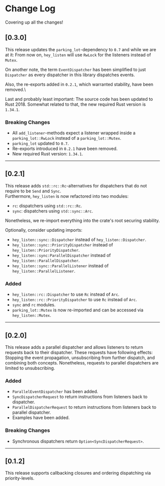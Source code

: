 # Change Log

Covering up all the changes!

## [0.3.0]

This release updates the `parking_lot`-dependency to `0.7` and while we are at
it: From now on, `hey_listen` will use `RwLock` for the listeners instead of
`Mutex`.

On another note, the term `EventDispatcher` has been simplified
to just `Dispatcher` as every dispatcher in this library dispatches events.

Also, the re-exports added in `0.2.1`, which warranted stability,
have been removed.\

Last and probably least important: The source code has been updated to
Rust 2018. Somewhat related to that, the new required Rust version is `1.34.1`.

### Breaking Changes

- All `add_listener`-methods expect a listener wrapped inside a
`parking_lot::RwLock` instead of a `parking_lot::Mutex`.
- `parking_lot` updated to `0.7`.
- Re-exports introduced in `0.2.1` have been removed.
- New required Rust version: `1.34.1`.

---

## [0.2.1]

This release adds `std::rc::Rc`-alternatives for dispatchers that do not require to be `Send` and `Sync`.\
Furthermore, `hey_listen` is now refactored into two modules:
 * `rc`: dispatchers using `std::rc::Rc`.
 * `sync`: dispatchers using `std::sync::Arc`.

Nonetheless, we re-import everything into the crate's root securing stability.

Optionally, consider updating imports:
 - `hey_listen::sync::Dispatcher` instead of `hey_listen::Dispatcher`.
 - `hey_listen::sync::PriorityDispatcher` instead of `hey_listen::PriorityDispatcher`.
 - `hey_listen::sync:ParallelDispatcher` instead of `hey_listen::ParallelDispatcher`.
 - `hey_listen::sync::ParallelListener` instead of `hey_listen::ParallelListener`.

### Added

- `hey_listen::rc::Dispatcher` to use `Rc` instead of `Arc`.
- `hey_listen::rc::PriorityDispatcher` to use `Rc` instead of `Arc`.
- `sync` and `rc` modules.
- `parking_lot::Mutex` is now re-imported and can be accessed via `hey_listen::Mutex`.

---

## [0.2.0]

This release adds a parallel dispatcher and allows listeners to return requests back to their dispatcher.
These requests have following effects: Stopping the event propagation, unsubscribing from further dispatch, and combining both concepts.
Nonetheless, requests to parallel dispatchers are limited to unsubscribing.

### Added

- `ParallelEventDispatcher` has been added.
- `SyncDispatcherRequest` to return instructions from listeners back to dispatcher.
- `ParallelDispatcherRequest` to return instructions from listeners back to parallel dispatcher.
- Examples have been added.

### Breaking Changes

- Synchronous dispatchers return `Option<SyncDispatcherRequest>`.

---

## [0.1.2]

This release supports callbacking closures and ordering dispatching via priority-levels.
